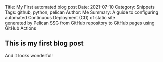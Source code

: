 Title: My First automated blog post
Date: 2021-07-10
Category: Snippets
Tags: github, python, pelican
Author: Me
Summary: A guide to configuring automated Continuous Deployment (CD) of static site \
generated by Pelican SSG from GitHub repository to GitHub pages using GitHub Actions

## This is my first blog post

And it looks wonderful!
